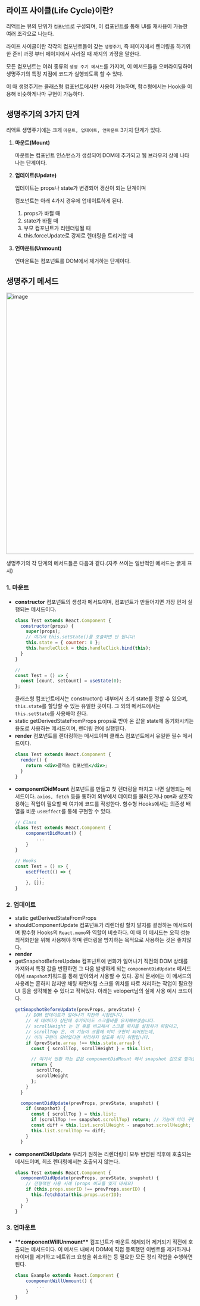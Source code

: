 ## 라이프 사이클(Life Cycle)이란?

리액트는 뷰의 단위가 `컴포넌트`로 구성되며, 이 컴포넌트를 통해 UI를 재사용이 가능한 여러 조각으로 나눈다.

라이프 사이클이란 각각의 컴포넌트들이 갖는 `생명주기`, 즉 페이지에서 렌더링을 하기위한 준비 과정 부터 페이지에서 사라질 때 까지의 과정을 말한다.

모든 컴포넌트는 여러 종류의 `생명 주기 메서드`를 가지며, 이 메서드들을 오버라이딩하여 생명주기의 특정 지점에 코드가 실행되도록 할 수 있다.

이 때 생명주기는 클래스형 컴포넌트에서만 사용이 가능하며, 함수형에서는 Hook을 이용해 비슷하게나마 구현이 가능하다.

## 생명주기의 3가지 단계

리액트 생명주기에는 크게 `마운트, 업데이트, 언마운트` 3가지 단계가 있다.

1. **마운트(Mount)**

   마운트는 컴포넌트 인스턴스가 생성되어 DOM에 추가되고 웹 브라우저 상에 나타나는 단계이다.

2. **업데이트(Update)**

   업데이트는 props나 state가 변경되어 갱신이 되는 단계이며

   컴포넌트는 아래 4가지 경우에 업데이트하게 된다.

   1. props가 바뀔 때
   2. state가 바뀔 때
   3. 부모 컴포넌트가 리렌더링될 때
   4. this.forceUpdate로 강제로 렌더링을 트리거할 때

3. **언마운트(Unmount)**

   언마운트는 컴포넌트를 DOM에서 제거하는 단계이다.

## 생명주기 메서드

<img width="703" alt="image" src="https://user-images.githubusercontent.com/82592845/182405166-b60d563d-7cc6-4d92-870d-6aa170627245.png">

생명주기의 각 단계의 메서드들은 다음과 같다.(자주 쓰이는 일반적인 메서드는 굵게 표시)

### 1. 마운트

- **constructor**
  컴포넌트의 생성자 메서드이며, 컴포넌트가 만들어지면 가장 먼저 실행되는 메서드이다.
  ```jsx
  class Test extends React.Component {
    constructor(props) {
      super(props);
      // 여기서 this.setState()를 호출하면 안 됩니다!
      this.state = { counter: 0 };
      this.handleClick = this.handleClick.bind(this);
    }
  }

  //
  const Test = () => {
    const [count, setCount] = useState(0);
  };
  ```
  클래스형 컴포넌트에서는 constructor() 내부에서 초기 state를 정할 수 있으며, `this.state`를 할당할 수 있는 유일한 곳이다. 그 외의 메서드에서는 `this.setState`를 사용해야 한다.
- static getDerivedStateFromProps
  props로 받아 온 값을 state에 동기화시키는 용도로 사용하는 메서드이며, 렌더링 전에 실행된다.
- **render**
  컴포넌트를 렌더링하는 메서드이며 클래스 컴포넌트에서 유일한 필수 메서드이다.
  ```jsx
  class Test extends React.Component {
    render() {
      return <div>클래스 컴포넌트</div>;
    }
  }
  ```
- **componentDidMount**
  컴포넌트를 만들고 첫 렌더링을 마치고 나면 실행되는 메서드이다. `axios, fetch` 등을 통하여 외부에서 데이터를 불러오거나 `DOM`과 상호작용하는 작업이 필요할 때 여기에 코드를 작성한다.
  함수형 Hooks에서는 의존성 배열을 비운 `useEffect`를 통해 구현할 수 있다.
  ```jsx
  // Class
  class Test extends React.Component {
      componentDidMount() {
          ...
      }
  }

  // Hooks
  const Test = () => {
      useEffect(() => {
          ...
      }, []);
  }
  ```

### 2. 업데이트

- static getDerivedStateFromProps
- shouldComponentUpdate
  컴포넌트가 리렌더링 할지 말지를 결정하는 메서드이며 함수형 Hooks의 `React.memo`와 역할이 비슷하다.
  이 때 이 메서드는 오직 성능 최적화만을 위해 사용해야 하며 렌더링을 방지하는 목적으로 사용하는 것은 좋지않다.
- **render**
- getSnapshotBeforeUpdate
  컴포넌트에 변화가 일어나기 직전의 DOM 상태를 가져와서 특정 값을 반환하면 그 다음 발생하게 되는 `componentDidUpdate` 메서드에서 `snapshot`키워드를 통해 받아와서 사용할 수 있다.
  공식 문서에는 이 메서드의 사용례는 흔하지 않지만 채팅 화면처럼 스크롤 위치를 따로 처리하는 작업이 필요한 UI 등을 생각해볼 수 있다고 적혀있다.
  아래는 velopert님의 실제 사용 예시 코드이다.
  ```jsx
  getSnapshotBeforeUpdate(prevProps, prevState) {
      // DOM 업데이트가 일어나기 직전의 시점입니다.
      // 새 데이터가 상단에 추가되어도 스크롤바를 유지해보겠습니다.
      // scrollHeight 는 전 후를 비교해서 스크롤 위치를 설정하기 위함이고,
      // scrollTop 은, 이 기능이 크롬에 이미 구현이 되어있는데,
      // 이미 구현이 되어있다면 처리하지 않도록 하기 위함입니다.
      if (prevState.array !== this.state.array) {
        const { scrollTop, scrollHeight } = this.list;

        // 여기서 반환 하는 값은 componentDidMount 에서 snapshot 값으로 받아올 수 있습니다.
        return {
          scrollTop,
          scrollHeight
        };
      }
    }

    componentDidUpdate(prevProps, prevState, snapshot) {
      if (snapshot) {
        const { scrollTop } = this.list;
        if (scrollTop !== snapshot.scrollTop) return; // 기능이 이미 구현되어있다면 처리하지 않습니다.
        const diff = this.list.scrollHeight - snapshot.scrollHeight;
        this.list.scrollTop += diff;
      }
    }
  ```
- **componentDidUpdate**
  우리가 원하는 리렌더링이 모두 반영된 직후에 호출되는 메서드이며, 최초 렌더링에서는 호출되지 않는다.
  ```jsx
  class Test extends React.Component {
    componentDidUpdate(prevProps, prevState, snapshot) {
      // 전형적인 사용 사례 (props 비교를 잊지 마세요)
      if (this.props.userID !== prevProps.userID) {
        this.fetchData(this.props.userID);
      }
    }
  }
  ```

### 3. 언마운트

- \***\*componentWillUnmount\*\***
  컴포넌트가 마운트 해제되어 제거되기 직전에 호출되는 메서드이다.
  이 메서드 내에서 DOM에 직접 등록했던 이벤트를 제거하거나 타이머를 제거하고 네트워크 요청을 취소하는 등 필요한 모든 정리 작업을 수행하면 된다.
  ```jsx
  class Example extends React.Component {
      coomponentWillUnmount() {
          ...
      }
  }
  ```
